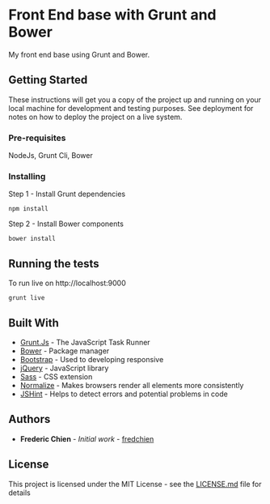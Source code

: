 # Front End base with Grunt and Bower

My front end base using Grunt and Bower.

## Getting Started

These instructions will get you a copy of the project up and running on your local machine for development and testing purposes. See deployment for notes on how to deploy the project on a live system.

### Pre-requisites

NodeJs, Grunt Cli, Bower

### Installing

Step 1 - Install Grunt dependencies

```
npm install
```

Step 2 - Install Bower components

```
bower install
```


## Running the tests

To run live on http://localhost:9000

```
grunt live
```

## Built With

* [Grunt.Js](https://gruntjs.com/) - The JavaScript Task Runner
* [Bower](https://bower.io/) - Package manager
* [Bootstrap](http://getbootstrap.com/) - Used to developing responsive
* [jQuery](https://jquery.com/) - JavaScript library
* [Sass](http://sass-lang.com/) - CSS extension
* [Normalize](https://necolas.github.io/normalize.css/) - Makes browsers render all elements more consistently
* [JSHint](http://jshint.com/) - Helps to detect errors and potential problems in code


## Authors

* **Frederic Chien** - *Initial work* - [fredchien](https://github.com/fredchien)


## License

This project is licensed under the MIT License - see the [LICENSE.md](LICENSE.md) file for details
